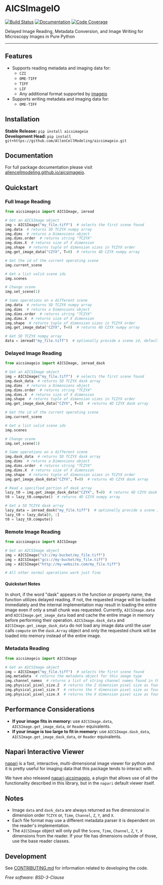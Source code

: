 # AICSImageIO

[![Build Status](https://github.com/AllenCellModeling/aicsimageio/workflows/Build%20Master/badge.svg)](https://github.com/AllenCellModeling/aicsimageio/actions)
[![Documentation](https://github.com/AllenCellModeling/aicsimageio/workflows/Documentation/badge.svg)](https://allencellmodeling.github.io/aicsimageio)
[![Code Coverage](https://codecov.io/gh/AllenCellModeling/aicsimageio/branch/master/graph/badge.svg)](https://codecov.io/gh/AllenCellModeling/aicsimageio)

Delayed Image Reading, Metadata Conversion, and Image Writing for Microscopy Images in
Pure Python

---

## Features
* Supports reading metadata and imaging data for:
    * `CZI`
    * `OME-TIFF`
    * `TIFF`
    * `LIF`
    * Any additional format supported by [imageio](https://github.com/imageio/imageio)
* Supports writing metadata and imaging data for:
    * `OME-TIFF`

## Installation
**Stable Release:** `pip install aicsimageio`<br>
**Development Head:** `pip install git+https://github.com/AllenCellModeling/aicsimageio.git`

## Documentation
For full package documentation please visit
[allencellmodeling.github.io/aicsimageio](https://allencellmodeling.github.io/aicsimageio/index.html).

## Quickstart

### Full Image Reading
```python
from aicsimageio import AICSImage, imread

# Get an AICSImage object
img = AICSImage("my_file.tiff")  # selects the first scene found
img.data  # returns 5D TCZYX numpy array
img.dims  # returns a Dimensions object
img.dims.order  # returns string "TCZYX"
img.dims.X  # returns size of X dimension
img.shape  # returns tuple of dimension sizes in TCZYX order
img.get_image_data("CZYX", T=0)  # returns 4D CZYX numpy array

# Get the id of the current operating scene
img.current_scene

# Get a list valid scene ids
img.scenes

# Change scene
img.set_scene(1)

# Same operations on a different scene
img.data  # returns 5D TCZYX numpy array
img.dims  # returns a Dimensions object
img.dims.order  # returns string "TCZYX"
img.dims.X  # returns size of X dimension
img.shape  # returns tuple of dimension sizes in TCZYX order
img.get_image_data("CZYX", T=0)  # returns 4D CZYX numpy array

# Get 5D TCZYX numpy array
data = imread("my_file.tiff")  # optionally provide a scene id, default first
```

### Delayed Image Reading
```python
from aicsimageio import AICSImage, imread_dask

# Get an AICSImage object
img = AICSImage("my_file.tiff")  # selects the first scene found
img.dask_data  # returns 5D TCZYX dask array
img.dims  # returns a Dimensions object
img.dims.order  # returns string "TCZYX"
img.dims.X  # returns size of X dimension
img.shape  # returns tuple of dimension sizes in TCZYX order
img.get_image_dask_data("CZYX", T=0)  # returns 4D CZYX dask array

# Get the id of the current operating scene
img.current_scene

# Get a list valid scene ids
img.scenes

# Change scene
img.set_scene(1)

# Same operations on a different scene
img.dask_data  # returns 5D TCZYX dask array
img.dims  # returns a Dimensions object
img.dims.order  # returns string "TCZYX"
img.dims.X  # returns size of X dimension
img.shape  # returns tuple of dimension sizes in TCZYX order
img.get_image_dask_data("CZYX", T=0)  # returns 4D CZYX dask array

# Read a specified portion of dask array
lazy_t0 = img.get_image_dask_data("CZYX", T=0)  # returns 4D CZYX dask array
t0 = lazy_t0.compute()  # returns 4D CZYX numpy array

# Get a 5D TCZYX dask array
lazy_data = imread_dask("my_file.tiff")  # optionally provide a scene id, default first
lazy_t0 = lazy_data[0, :]
t0 = lazy_t0.compute()
```

### Remote Image Reading
```python
from aicsimageio import AICSImage

# Get an AICSImage object
img = AICSImage("s3://my-bucket/my_file.tiff")
img = AICSImage("gcs://my-bucket/my_file.tiff")
img = AICSImage("http://my-website.com/my_file.tiff")

# All other normal operations work just fine
```

#### Quickstart Notes
In short, if the word "dask" appears in the function or property name, the function
utilizes delayed reading. If not, the requested image will be loaded immediately and
the internal implementation may result in loading the entire image even if only a small
chunk was requested. Currently, `AICSImage.data` and `AICSImage.get_image_data` load
and cache the entire image in memory before performing their operation.
`AICSImage.dask_data` and `AICSImage.get_image_dask_data` do not load any image data
until the user calls `compute` on the `dask.Array` object and only the requested chunk
will be loaded into memory instead of the entire image.

### Metadata Reading
```python
from aicsimageio import AICSImage

# Get an AICSImage object
img = AICSImage("my_file.tiff")  # selects the first scene found
img.metadata  # returns the metadata object for this image type
img.channel_names  # returns a list of string channel names found in the metadata
img.physical_pixel_size.Z  # returns the Z dimension pixel size as found in the metadata
img.physical_pixel_size.Y  # returns the Y dimension pixel size as found in the metadata
img.physical_pixel_size.X  # returns the X dimension pixel size as found in the metadata
```

## Performance Considerations
* **If your image fits in memory:** use `AICSImage.data`, `AICSImage.get_image_data`,
or `Reader` equivalents.
* **If your image is too large to fit in memory:** use `AICSImage.dask_data`,
`AICSImage.get_image_dask_data`, or `Reader` equivalents.

## Napari Interactive Viewer
[napari](https://github.com/Napari/napari) is a fast, interactive, multi-dimensional
image viewer for python and it is pretty useful for imaging data that this package
tends to interact with.

We have also released
[napari-aicsimageio](https://github.com/AllenCellModeling/napari-aicsimageio), a plugin
that allows use of all the functionality described in this library, but in the `napari`
default viewer itself.

## Notes
* Image `data` and `dask_data` are always returned as five dimensional in dimension
order `TCZYX` or, `Time`, `Channel`, `Z`, `Y`, and `X`.
* Each file format may use a different metadata parser it is dependent on the reader's
implementation.
* The `AICSImage` object will only pull the `Scene`, `Time`, `Channel`, `Z`, `Y`, `X`
dimensions from the reader. If your file has dimensions outside of those, use the base
reader classes.

## Development
See [CONTRIBUTING.md](CONTRIBUTING.md) for information related to developing the code.

_Free software: BSD-3-Clause_
